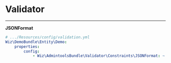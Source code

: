Validator
=========
---
**JSONFormat**

```yaml
# .../Resources/config/validation.yml
Wiz\DemoBundle\Entity\Demo:
    properties:
        config:
            - Wiz\AdmintoolsBundle\Validator\Constraints\JSONFormat: ~
```
